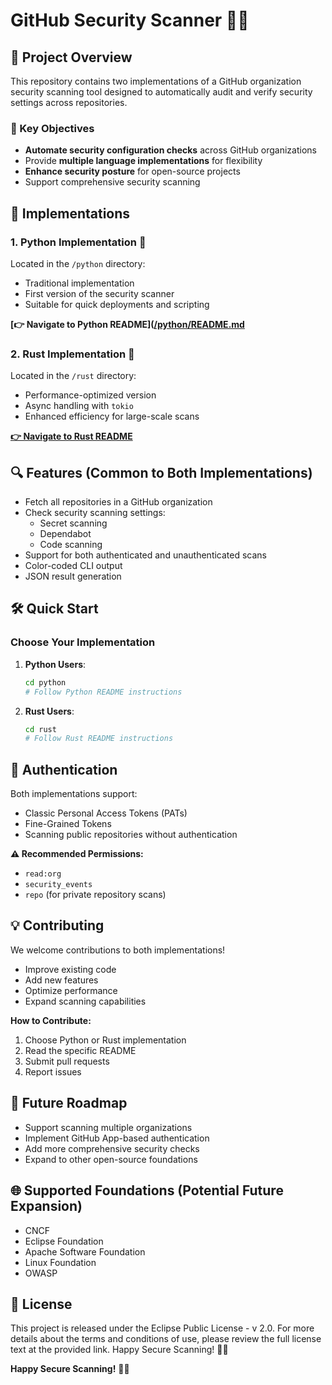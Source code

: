 # GitHub Security Scanner 🔐🚀

## 📌 Project Overview

This repository contains two implementations of a GitHub organization 
security scanning tool designed to automatically audit and verify security 
settings across repositories.

### 🌟 Key Objectives

- **Automate security configuration checks** across GitHub organizations
- Provide **multiple language implementations** for flexibility
- **Enhance security posture** for open-source projects
- Support comprehensive security scanning

## 🚀 Implementations

### 1. Python Implementation 🐍

Located in the `/python` directory:
- Traditional implementation
- First version of the security scanner
- Suitable for quick deployments and scripting

**[👉 Navigate to Python README]([/python/README.md](https://github.com/Salkimmich/security_scanner/tree/main/python_scanner)**

### 2. Rust Implementation 🦀

Located in the `/rust` directory:
- Performance-optimized version
- Async handling with `tokio`
- Enhanced efficiency for large-scale scans

**[👉 Navigate to Rust README]([/rust/README.md](https://github.com/Salkimmich/security_scanner/tree/main/rust_scanner))**

## 🔍 Features (Common to Both Implementations)

- Fetch all repositories in a GitHub organization
- Check security scanning settings:
  * Secret scanning
  * Dependabot
  * Code scanning
- Support for both authenticated and unauthenticated scans
- Color-coded CLI output
- JSON result generation

## 🛠️ Quick Start

### Choose Your Implementation

1. **Python Users**: 
   ```sh
   cd python
   # Follow Python README instructions
   ```

2. **Rust Users**:
   ```sh
   cd rust
   # Follow Rust README instructions
   ```

## 🔑 Authentication

Both implementations support:
- Classic Personal Access Tokens (PATs)
- Fine-Grained Tokens
- Scanning public repositories without authentication

**⚠️ Recommended Permissions:**
- `read:org`
- `security_events`
- `repo` (for private repository scans)

## 💡 Contributing

We welcome contributions to both implementations!

- Improve existing code
- Add new features
- Optimize performance
- Expand scanning capabilities

**How to Contribute:**
1. Choose Python or Rust implementation
2. Read the specific README
3. Submit pull requests
4. Report issues

## 📢 Future Roadmap

- Support scanning multiple organizations
- Implement GitHub App-based authentication
- Add more comprehensive security checks
- Expand to other open-source foundations

## 🌐 Supported Foundations (Potential Future Expansion)

- CNCF
- Eclipse Foundation
- Apache Software Foundation
- Linux Foundation
- OWASP

## 📄 License


This project is released under the Eclipse Public License - v 2.0.
For more details about the terms and conditions of use, please review the 
full license text at the provided link.
Happy Secure Scanning! 🔐🚀

**Happy Secure Scanning!** 🔐🚀
